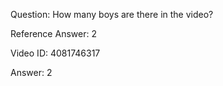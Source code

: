 Question: How many boys are there in the video?

Reference Answer: 2

Video ID: 4081746317

Answer: 2

